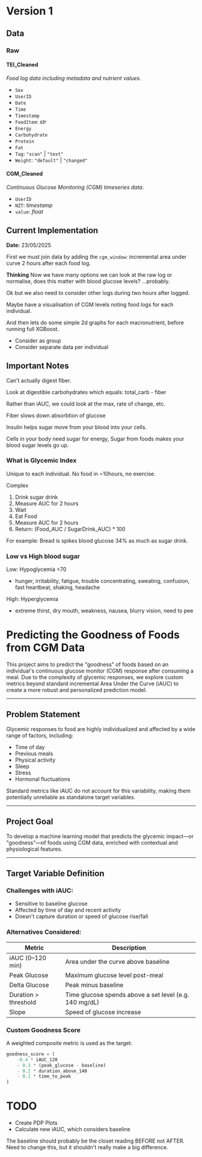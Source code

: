 # Version 1

## Data

### Raw

#### TEI_Cleaned
*Food log data including metadata and nutrient values.*

- `Sex`
- `UserID`
- `Date`
- `Time`
- `Timestamp`
- `FoodItem`: *str*
- `Energy`
- `Carbohydrate`
- `Protein`
- `Fat`
- `Tag`: `"scan"` | `"text"`
- `Weight`: `"default"` | `"changed"`

#### CGM_Cleaned
*Continuous Glucose Monitoring (CGM) timeseries data.*

- `UserID`
- `NZT`: *timestamp*
- `value`: *float*

## Current Implementation

**Date:** 23/05/2025

First we must join data by adding the `cgm_window`: incremental area under curve 2 hours after each food log.

**Thinking**
Now we have many options we can look at the raw log or normalise, 
does this matter with blood glucose levels? ...probably.

Ok but we also need to consider other logs during two hours after logged.

Maybe have a visualisation of CGM levels noting food logs for each individual.

And then lets do some simple 2d graphs for each macronutrient, before running full XGBoost.

- Consider as group
- Consider separate data per individual

## Important Notes
Can't actually digest fiber.

Look at digestible carbohydrates which equals: total_carb - fiber

Rather than iAUC, we could look at the max, rate of change, etc.

Fiber slows down absorbtion of glucose


Insulin helps sugar move from your blood into your cells.


Cells in your body need sugar for energy, Sugar from foods makes your blood sugar levels go up.



### What is Glycemic Index
Unique to each individual. No food in ~10hours, no exercise.

Complex

1. Drink sugar drink
2. Measure AUC for 2 hours
3. Wait
4. Eat Food
5. Measure AUC for 2 hours
6. Return: (Food_AUC / SugarDrink_AUC) * 100

For example: Bread is spikes blood glucose 34% as much as sugar drink.

### Low vs High blood sugar

Low: Hypoglycemia <70
- hunger, irritability, fatigue, trouble concentrating, sweating, confusion, fast heartbeat, shaking, headache

High: Hyperglycemia
- extreme thirst, dry mouth, weakness, nausea, blurry vision, need to pee

# Predicting the Goodness of Foods from CGM Data

This project aims to predict the "goodness" of foods based on an individual's continuous glucose monitor (CGM) response after consuming a meal. Due to the complexity of glycemic responses, we explore custom metrics beyond standard incremental Area Under the Curve (iAUC) to create a more robust and personalized prediction model.

---

## Problem Statement

Glycemic responses to food are highly individualized and affected by a wide range of factors, including:

- Time of day
- Previous meals
- Physical activity
- Sleep
- Stress
- Hormonal fluctuations

Standard metrics like iAUC do not account for this variability, making them potentially unreliable as standalone target variables.

---

## Project Goal

To develop a machine learning model that predicts the glycemic impact—or "goodness"—of foods using CGM data, enriched with contextual and physiological features.

---

## Target Variable Definition

### Challenges with iAUC:
- Sensitive to baseline glucose
- Affected by time of day and recent activity
- Doesn't capture duration or speed of glucose rise/fall

### Alternatives Considered:

| Metric | Description |
|--------|-------------|
| iAUC (0–120 min) | Area under the curve above baseline |
| Peak Glucose | Maximum glucose level post-meal |
| Delta Glucose | Peak minus baseline |
| Duration > threshold | Time glucose spends above a set level (e.g. 140 mg/dL) |
| Slope | Speed of glucose increase |

### Custom Goodness Score

A weighted composite metric is used as the target:

```python
goodness_score = (
    -0.4 * iAUC_120
    - 0.3 * (peak_glucose - baseline)
    - 0.2 * duration_above_140
    - 0.1 * time_to_peak
)
```

# TODO
- Create PDP Plots
- Calculate new iAUC, which considers baseline

The baseline should probably be the closet reading BEFORE not AFTER.
Need to change this, but it shouldn't really make a big difference.
